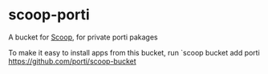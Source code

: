 # scoop-porti

A bucket for [Scoop](https://scoop.sh), for private porti pakages

To make it easy to install apps from this bucket, run
    `scoop bucket add porti https://github.com/porti/scoop-bucket
